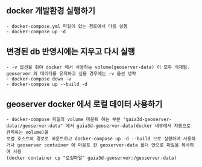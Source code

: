 ## docker 개발환경 실행하기 
    - docker-compose.yml 파일이 있는 경로에서 다음 실행
    - docker-compose up -d

## 변경된 db 반영시에는 지우고 다시 실행
    - -v 옵션을 줘야 docker 에서 사용하는 volume(geoserver-data) 이 모두 삭제됨. geoserver 의 데이터를 유지하고 싶을 경우에는 -v 옵션 생략
    - docker-compose down -v
    - docker-compose up --build -d

## geoserver docker 에서 로컬 데이터 사용하기
    - docker-compose 파일의 volume 마운트 하는 부븐 "gaia3d-geoserver-data:/geoserver-data" 에서 gaia3d-geoserver-data(docker 내부에서 자동으로 관리하는 volume)을
    로컬 호스트의 경로로 마운트하고 docker-compose up -d --build 으로 실행하여 사용하거나 geoserver container 에 마운트 한 geoserver-data 폴더 안으로 파일을 복사하여 사용
    (docker container cp "로컬파일" gaia3d-geoserver:/geoserver-data)